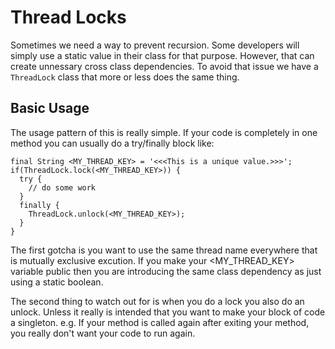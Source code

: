 # Thread Locks

Sometimes we need a way to prevent recursion. Some developers will simply use a static value in their class for that purpose.   However, that can create unnessary cross class dependencies.   To avoid that issue we have a ```ThreadLock``` class that more or less does the same thing.

## Basic Usage

The usage pattern of this is really simple.  If your code is completely in one method you can usually do a try/finally block like:

```
final String <MY_THREAD_KEY> = '<<<This is a unique value.>>>';
if(ThreadLock.lock(<MY_THREAD_KEY>)) {
  try {
    // do some work
  }
  finally {
    ThreadLock.unlock(<MY_THREAD_KEY>);
  }
}
```

The first gotcha is you want to use the same thread name everywhere that is mutually exclusive excution.  If you make your <MY_THREAD_KEY> variable public then you are introducing the same class dependency as just using a static boolean.

The second thing to watch out for is when you do a lock you also do an unlock.  Unless it really is intended that you want to make your block of code a singleton.  e.g. If your method is called again after exiting your method, you really don't want your code to run again.
